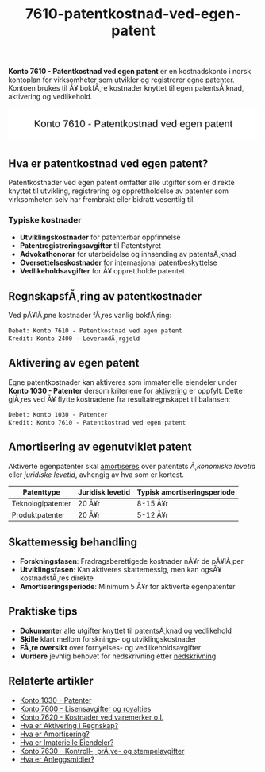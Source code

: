 ﻿---
title: "7610-patentkostnad-ved-egen-patent"
meta_title: "7610-patentkostnad-ved-egen-patent"
meta_description: '**Konto 7610 - Patentkostnad ved egen patent** er en kostnadskonto i norsk kontoplan for virksomheter som utvikler og registrerer egne patenter. Kontoen brukes ...'
slug: 7610-patentkostnad-ved-egen-patent
type: blog
layout: pages/single
---

**Konto 7610 - Patentkostnad ved egen patent** er en kostnadskonto i norsk kontoplan for virksomheter som utvikler og registrerer egne patenter. Kontoen brukes til Ã¥ bokfÃ¸re kostnader knyttet til egen patentsÃ¸knad, aktivering og vedlikehold.

![Illustrasjon av konto 7610 patentkostnad ved egen patent](7610-patentkostnad-ved-egen-patent-image.svg)

## Hva er patentkostnad ved egen patent?

Patentkostnader ved egen patent omfatter alle utgifter som er direkte knyttet til utvikling, registrering og opprettholdelse av patenter som virksomheten selv har frembrakt eller bidratt vesentlig til.

### Typiske kostnader

* **Utviklingskostnader** for patenterbar oppfinnelse
* **Patentregistreringsavgifter** til Patentstyret
* **Advokathonorar** for utarbeidelse og innsending av patentsÃ¸knad
* **Oversettelseskostnader** for internasjonal patentbeskyttelse
* **Vedlikeholdsavgifter** for Ã¥ opprettholde patentet

## RegnskapsfÃ¸ring av patentkostnader

Ved pÃ¥lÃ¸pne kostnader fÃ¸res vanlig bokfÃ¸ring:

```text
Debet: Konto 7610 - Patentkostnad ved egen patent
Kredit: Konto 2400 - LeverandÃ¸rgjeld
```

## Aktivering av egen patent

Egne patentkostnader kan aktiveres som immaterielle eiendeler under **Konto 1030 - Patenter** dersom kriteriene for [aktivering](/blogs/regnskap/hva-er-aktivering "Hva er Aktivering i Regnskap?") er oppfylt. Dette gjÃ¸res ved Ã¥ flytte kostnadene fra resultatregnskapet til balansen:

```text
Debet: Konto 1030 - Patenter
Kredit: Konto 7610 - Patentkostnad ved egen patent
```

## Amortisering av egenutviklet patent

Aktiverte egenpatenter skal [amortiseres](/blogs/regnskap/hva-er-amortisering "Hva er Amortisering?") over patentets *Ã¸konomiske levetid* eller *juridiske levetid*, avhengig av hva som er kortest.

| Patenttype           | Juridisk levetid | Typisk amortiseringsperiode |
|----------------------|------------------|-----------------------------|
| Teknologipatenter    | 20 Ã¥r            | 8-15 Ã¥r                     |
| Produktpatenter      | 20 Ã¥r            | 5-12 Ã¥r                     |

## Skattemessig behandling

* **Forskningsfasen**: Fradragsberettigede kostnader nÃ¥r de pÃ¥lÃ¸per
* **Utviklingsfasen**: Kan aktiveres skattemessig, men kan ogsÃ¥ kostnadsfÃ¸res direkte
* **Amortiseringsperiode**: Minimum 5 Ã¥r for aktiverte egenpatenter

## Praktiske tips

* **Dokumenter** alle utgifter knyttet til patentsÃ¸knad og vedlikehold
* **Skille** klart mellom forsknings- og utviklingskostnader
* **FÃ¸re oversikt** over fornyelses- og vedlikeholdsavgifter
* **Vurdere** jevnlig behovet for nedskrivning etter [nedskrivning](/blogs/regnskap/hva-er-nedskrivning "Hva er Nedskrivning?")

## Relaterte artikler

* [Konto 1030 - Patenter](/blogs/kontoplan/1030-patenter "Konto 1030 - Patenter")
* [Konto 7600 - Lisensavgifter og royalties](/blogs/kontoplan/7600-lisensavgifter-og-royalties "Konto 7600 - Lisensavgifter og royalties")
* [Konto 7620 - Kostnader ved varemerker o.l.](/blogs/kontoplan/7620-kostnader-ved-varemerker-o-l "Konto 7620 - Kostnader ved varemerker o.l.")
* [Hva er Aktivering i Regnskap?](/blogs/regnskap/hva-er-aktivering "Hva er Aktivering i Regnskap?")
* [Hva er Amortisering?](/blogs/regnskap/hva-er-amortisering "Hva er Amortisering?")
* [Hva er Imaterielle Eiendeler?](/blogs/regnskap/hva-er-imaterielle-eiendeler "Hva er Imaterielle Eiendeler?")
* [Konto 7630 - Kontroll-, prÃ¸ve- og stempelavgifter](/blogs/kontoplan/7630-kontroll-prove-og-stempelavgifter "Konto 7630 - Kontroll-, prÃ¸ve- og stempelavgifter")
* [Hva er Anleggsmidler?](/blogs/regnskap/hva-er-anleggsmidler "Hva er Anleggsmidler?")
